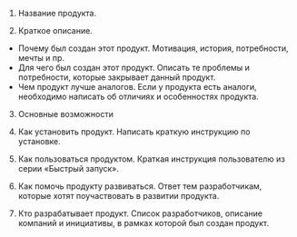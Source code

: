 1. Название продукта.

2. Краткое описание.
  - Почему был создан этот продукт. Мотивация, история, потребности, мечты и пр.
  - Для чего был создан этот продукт. Описать те проблемы и потребности, которые закрывает данный продукт.
  - Чем продукт лучше аналогов. Если у продукта есть аналоги, необходимо написать об отличиях и особенностях продукта.

3. Основные возможности

4. Как установить продукт. Написать краткую инструкцию по установке.

5. Как пользоваться продуктом. Краткая инструкция пользователю из серии «Быстрый запуск».

6. Как помочь продукту развиваться. Ответ тем разработчикам, которые хотят поучаствовать в развитии продукта.

7. Кто разрабатывает продукт. Список разработчиков, описание компаний и инициативы, в рамках которой был создан продукт.
